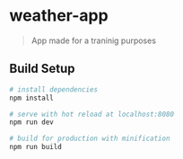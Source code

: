 # weather-app
> App made for a traninig purposes

## Build Setup
``` bash
# install dependencies
npm install

# serve with hot reload at localhost:8080
npm run dev

# build for production with minification
npm run build
```
